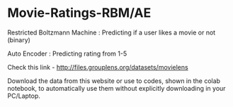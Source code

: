 # Movie-Ratings-RBM/AE
Restricted Boltzmann Machine : Predicting if a user likes a movie or not (binary)

Auto Encoder : Predicting rating from 1-5

Check this link - http://files.grouplens.org/datasets/movielens

Download the data from this website or use to codes, shown in the colab notebook, to automatically use them without explicitly downloading in your PC/Laptop.
